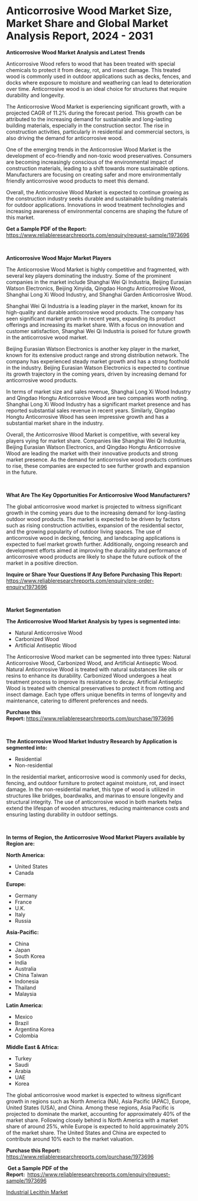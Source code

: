 <p><h1>Anticorrosive Wood Market Size, Market Share and Global Market Analysis Report, 2024 - 2031</h1></p><p><strong>Anticorrosive Wood Market Analysis and Latest Trends</strong></p>
<p><p>Anticorrosive Wood refers to wood that has been treated with special chemicals to protect it from decay, rot, and insect damage. This treated wood is commonly used in outdoor applications such as decks, fences, and docks where exposure to moisture and weathering can lead to deterioration over time. Anticorrosive wood is an ideal choice for structures that require durability and longevity.</p><p>The Anticorrosive Wood Market is experiencing significant growth, with a projected CAGR of 11.2% during the forecast period. This growth can be attributed to the increasing demand for sustainable and long-lasting building materials, especially in the construction sector. The rise in construction activities, particularly in residential and commercial sectors, is also driving the demand for anticorrosive wood.</p><p>One of the emerging trends in the Anticorrosive Wood Market is the development of eco-friendly and non-toxic wood preservatives. Consumers are becoming increasingly conscious of the environmental impact of construction materials, leading to a shift towards more sustainable options. Manufacturers are focusing on creating safer and more environmentally friendly anticorrosive wood products to meet this demand.</p><p>Overall, the Anticorrosive Wood Market is expected to continue growing as the construction industry seeks durable and sustainable building materials for outdoor applications. Innovations in wood treatment technologies and increasing awareness of environmental concerns are shaping the future of this market.</p></p>
<p><strong>Get a Sample PDF of the Report:&nbsp;</strong> <a href="https://www.reliableresearchreports.com/enquiry/request-sample/1973696">https://www.reliableresearchreports.com/enquiry/request-sample/1973696</a></p>
<p>&nbsp;</p>
<p><strong>Anticorrosive Wood Major Market Players</strong></p>
<p><p>The Anticorrosive Wood Market is highly competitive and fragmented, with several key players dominating the industry. Some of the prominent companies in the market include Shanghai Wei Qi Industria, Beijing Eurasian Watson Electronics, Beijing Xinyida, Qingdao Hongtu Anticorrosive Wood, Shanghai Long Xi Wood Industry, and Shanghai Garden Anticorrosive Wood.</p><p>Shanghai Wei Qi Industria is a leading player in the market, known for its high-quality and durable anticorrosive wood products. The company has seen significant market growth in recent years, expanding its product offerings and increasing its market share. With a focus on innovation and customer satisfaction, Shanghai Wei Qi Industria is poised for future growth in the anticorrosive wood market.</p><p>Beijing Eurasian Watson Electronics is another key player in the market, known for its extensive product range and strong distribution network. The company has experienced steady market growth and has a strong foothold in the industry. Beijing Eurasian Watson Electronics is expected to continue its growth trajectory in the coming years, driven by increasing demand for anticorrosive wood products.</p><p>In terms of market size and sales revenue, Shanghai Long Xi Wood Industry and Qingdao Hongtu Anticorrosive Wood are two companies worth noting. Shanghai Long Xi Wood Industry has a significant market presence and has reported substantial sales revenue in recent years. Similarly, Qingdao Hongtu Anticorrosive Wood has seen impressive growth and has a substantial market share in the industry.</p><p>Overall, the Anticorrosive Wood Market is competitive, with several key players vying for market share. Companies like Shanghai Wei Qi Industria, Beijing Eurasian Watson Electronics, and Qingdao Hongtu Anticorrosive Wood are leading the market with their innovative products and strong market presence. As the demand for anticorrosive wood products continues to rise, these companies are expected to see further growth and expansion in the future.</p></p>
<p>&nbsp;</p>
<p><strong>What Are The Key Opportunities For Anticorrosive Wood Manufacturers?</strong></p>
<p><p>The global anticorrosive wood market is projected to witness significant growth in the coming years due to the increasing demand for long-lasting outdoor wood products. The market is expected to be driven by factors such as rising construction activities, expansion of the residential sector, and the growing popularity of outdoor living spaces. The use of anticorrosive wood in decking, fencing, and landscaping applications is expected to fuel market growth further. Additionally, ongoing research and development efforts aimed at improving the durability and performance of anticorrosive wood products are likely to shape the future outlook of the market in a positive direction.</p></p>
<p><strong>Inquire or Share Your Questions If Any Before Purchasing This Report:</strong> <a href="https://www.reliableresearchreports.com/enquiry/pre-order-enquiry/1973696">https://www.reliableresearchreports.com/enquiry/pre-order-enquiry/1973696</a></p>
<p>&nbsp;</p>
<p><strong>Market Segmentation</strong></p>
<p><strong>The Anticorrosive Wood Market Analysis by types is segmented into:</strong></p>
<p><ul><li>Natural Anticorrosive Wood</li><li>Carbonized Wood</li><li>Artificial Antiseptic Wood</li></ul></p>
<p><p>The Anticorrosive Wood market can be segmented into three types: Natural Anticorrosive Wood, Carbonized Wood, and Artificial Antiseptic Wood. Natural Anticorrosive Wood is treated with natural substances like oils or resins to enhance its durability. Carbonized Wood undergoes a heat treatment process to improve its resistance to decay. Artificial Antiseptic Wood is treated with chemical preservatives to protect it from rotting and insect damage. Each type offers unique benefits in terms of longevity and maintenance, catering to different preferences and needs.</p></p>
<p><strong>Purchase this Report:&nbsp;</strong><a href="https://www.reliableresearchreports.com/purchase/1973696">https://www.reliableresearchreports.com/purchase/1973696</a></p>
<p>&nbsp;</p>
<p><strong>The Anticorrosive Wood Market Industry Research by Application is segmented into:</strong></p>
<p><ul><li>Residential</li><li>Non-residential</li></ul></p>
<p><p>In the residential market, anticorrosive wood is commonly used for decks, fencing, and outdoor furniture to protect against moisture, rot, and insect damage. In the non-residential market, this type of wood is utilized in structures like bridges, boardwalks, and marinas to ensure longevity and structural integrity. The use of anticorrosive wood in both markets helps extend the lifespan of wooden structures, reducing maintenance costs and ensuring lasting durability in outdoor settings.</p></p>
<p>&nbsp;</p>
<p><strong>In terms of Region, the Anticorrosive Wood Market Players available by Region are:</strong></p>
<p>
    <p> <strong> North America: </strong>
        <ul>
            <li>United States</li>
            <li>Canada</li>
        </ul>
        </p> 
    <p> <strong> Europe: </strong>
        <ul>
            <li>Germany</li>
            <li>France</li>
            <li>U.K.</li>
            <li>Italy</li>
            <li>Russia</li>
        </ul>
        </p> 
    <p> <strong> Asia-Pacific: </strong>
        <ul>
            <li>China</li>
            <li>Japan</li>
            <li>South Korea</li>
            <li>India</li>
            <li>Australia</li>
            <li>China Taiwan</li>
            <li>Indonesia</li>
            <li>Thailand</li>
            <li>Malaysia</li>
        </ul>
        </p> 
    <p> <strong> Latin America: </strong>
        <ul>
            <li>Mexico</li>
            <li>Brazil</li>
            <li>Argentina Korea</li>
            <li>Colombia</li>
        </ul>
        </p> 
    <p> <strong> Middle East & Africa: </strong>
        <ul>
            <li>Turkey</li>
            <li>Saudi</li>
            <li>Arabia</li>
            <li>UAE</li>
            <li>Korea</li>
        </ul>
    </p>
    </p>
<p><p>The global anticorrosive wood market is expected to witness significant growth in regions such as North America (NA), Asia Pacific (APAC), Europe, United States (USA), and China. Among these regions, Asia Pacific is projected to dominate the market, accounting for approximately 40% of the market share. Following closely behind is North America with a market share of around 25%, while Europe is expected to hold approximately 20% of the market share. The United States and China are expected to contribute around 10% each to the market valuation.</p></p>
<p><strong>Purchase this Report: </strong><a href="https://www.reliableresearchreports.com/purchase/1973696">https://www.reliableresearchreports.com/purchase/1973696</a></p>
<p>&nbsp;<strong>Get a Sample PDF of the Report:&nbsp;&nbsp;</strong><a href="https://www.reliableresearchreports.com/enquiry/request-sample/1973696">https://www.reliableresearchreports.com/enquiry/request-sample/1973696</a></p>
<p><strong></strong></p>
<p><p><a href="https://meowing-canidae-761.notion.site/Industrial-Lecithin-Market-Size-Growth-Outlook-from-2024-to-2031-projecting-at-Market-s-Trends-Ana-40326a6e25ab490ea4b92da55464babd">Industrial Lecithin Market</a></p></p>
